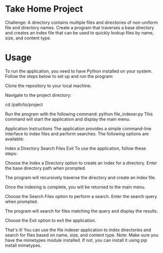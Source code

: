 # Take Home Project

Challenge: A directory contains multiple files and directories of non-uniform file and directory names. Create a program that traverses a base directory and creates an index file that can be used to quickly lookup files by name, size, and content type.


# Usage
To run the application, you need to have Python installed on your system. Follow the steps below to set up and run the program:

Clone the repository to your local machine.

Navigate to the project directory:

cd /path/to/project

Run the program with the following command:
python file_indexer.py
This command will start the application and display the main menu.

Application Instructions
The application provides a simple command-line interface to index files and perform searches. The following options are available:

Index a Directory
Search Files
Exit
To use the application, follow these steps:

Choose the Index a Directory option to create an index for a directory. Enter the base directory path when prompted.

The program will recursively traverse the directory and create an index file.

Once the indexing is complete, you will be returned to the main menu.

Choose the Search Files option to perform a search. Enter the search query when prompted.

The program will search for files matching the query and display the results.

Choose the Exit option to exit the application.

That's it! You can use the file indexer application to index directories and search for files based on name, size, and content type.
Note: Make sure you have the mimetypes module installed. If not, you can install it using pip install mimetypes.